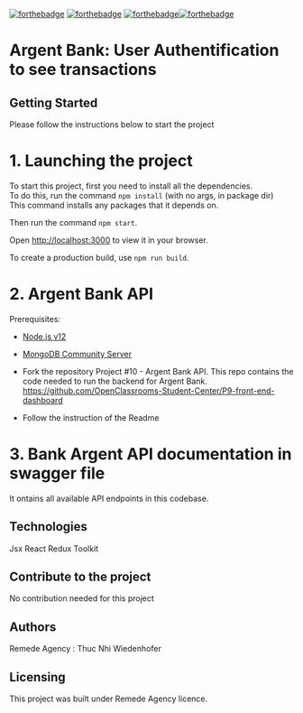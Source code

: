[![forthebadge](https://forthebadge.com/images/badges/cc-0.svg)](https://forthebadge.com) [![forthebadge](./src/assets/images/react-forthebadge.svg)](https://create-react-app.dev/)
[![forthebadge](https://forthebadge.com/images/badges/uses-css.svg)](https://forthebadge.com)[![forthebadge](https://forthebadge.com/images/badges/uses-git.svg)](https://forthebadge.com)

# Argent Bank: User Authentification to see transactions

## Getting Started

Please follow the instructions below to start the project

# 1. Launching the project

To start this project, first you need to install all the dependencies.  
To do this, run the command `npm install` (with no args, in package dir)  
This command installs any packages that it depends on.

Then run the command `npm start`.

Open [http://localhost:3000](http://localhost:3000) to view it in your browser.

To create a production build, use `npm run build`.

# 2. Argent Bank API

Prerequisites:

- [Node.js v12](https://nodejs.org/en/)
- [MongoDB Community Server](https://www.mongodb.com/try/download/community)

- Fork the repository Project #10 - Argent Bank API. This repo contains the code needed to run the backend for Argent Bank.
  https://github.com/OpenClassrooms-Student-Center/P9-front-end-dashboard

- Follow the instruction of the Readme

# 3. Bank Argent API documentation in swagger file

It ontains all available API endpoints in this codebase.

## Technologies

Jsx
React
Redux Toolkit

## Contribute to the project

No contribution needed for this project

## Authors

Remede Agency : Thuc Nhi Wiedenhofer

## Licensing

This project was built under Remede Agency licence.
